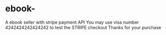 # ebook-
A ebook seller with stripe payment API
You may use visa number 4242424242424242 to test the STRIPE checkout
Thanks for your purchase
